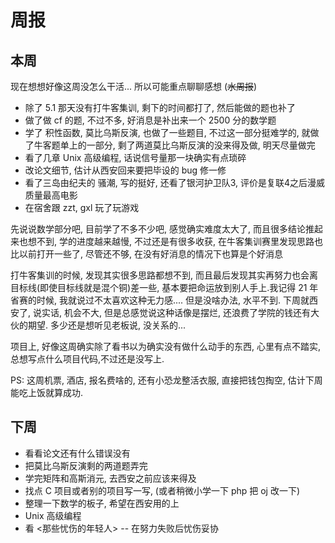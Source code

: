 # 周报

## 本周

现在想想好像这周没怎么干活... 所以可能重点聊聊感想 (~~水周报~~)

- 除了 5.1 那天没有打牛客集训, 剩下的时间都打了, 然后能做的题也补了
- 做了做 cf 的题, 不过不多, 好消息是补出来一个 2500 分的数学题
- 学了 积性函数, 莫比乌斯反演, 也做了一些题目, 不过这一部分挺难学的, 就做了牛客题单上的一部分, 剩了两道莫比乌斯反演的没来得及做, 明天尽量做完
- 看了几章 Unix 高级编程, 话说信号量那一块确实有点琐碎
- 改论文细节, 估计从西安回来要把毕设的 bug 修一修
- 看了三岛由纪夫的 骚潮, 写的挺好, 还看了银河护卫队3, 评价是复联4之后漫威质量最高电影
- 在宿舍跟 zzt, gxl 玩了玩游戏

先说说数学部分吧, 目前学了不多不少吧, 感觉确实难度太大了, 而且很多结论推起来也想不到, 学的进度越来越慢, 不过还是有很多收获, 在牛客集训赛里发现思路也比以前打开一些了, 尽管还不够, 在没有好消息的情况下也算是个好消息

打牛客集训的时候, 发现其实很多思路都想不到, 而且最后发现其实再努力也会离目标线(即使目标线就是混个铜)差一些, 基本要把命运放到别人手上.我记得 21 年省赛的时候, 我就说过不太喜欢这种无力感.... 但是没啥办法, 水平不到. 下周就西安了, 说实话, 机会不大, 但是总感觉说这种话像是摆烂, 还浪费了学院的钱还有大伙的期望. 多少还是想听见老板说, 没关系的...

项目上, 好像这周确实除了看书以为确实没有做什么动手的东西, 心里有点不踏实, 总想写点什么项目代码,不过还是没写上.

PS: 这周机票, 酒店, 报名费啥的, 还有小恐龙整活衣服, 直接把钱包掏空, 估计下周能吃上饭就算成功.

## 下周

- 看看论文还有什么错误没有
- 把莫比乌斯反演剩的两道题弄完
- 学完矩阵和高斯消元, 去西安之前应该来得及
- 找点 C 项目或者别的项目写一写, (或者稍微小学一下 php 把 oj 改一下)
- 整理一下数学的板子, 希望在西安用的上
- Unix 高级编程
- 看 <那些忧伤的年轻人> -- 在努力失败后忧伤妥协
